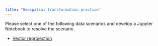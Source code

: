 ```yaml
---
title: "Geospatial transformation practice"
---
```


Please select one of the following data scenarios and develop a Jupyter Notebook to
resolve the scenario.

* [Vector reprojection](data-scenarios/vector-needs-reprojection/index.md)
